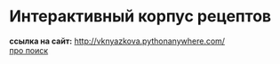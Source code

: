 # Интерактивный корпус рецептов

__ссылка на сайт:__ http://vknyazkova.pythonanywhere.com/
<br>
[про поиск](search/search_back/readme.md)
